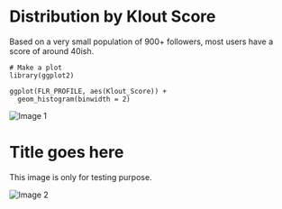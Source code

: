 # Distribution by Klout Score
Based on a very small population of 900+ followers, most users have a score of around 40ish.

```{r}
# Make a plot
library(ggplot2)

ggplot(FLR_PROFILE, aes(Klout_Score)) +
  geom_histogram(binwidth = 2)
```

![Image 1](https://github.com/wsamuelw/R-Code/blob/master/Images/Distribution_by_Klout_Score.png)

# Title goes here
This image is only for testing purpose.

![Image 2](https://github.com/wsamuelw/R-Code/blob/master/Images/Distribution_by_Klout_Score.png)
